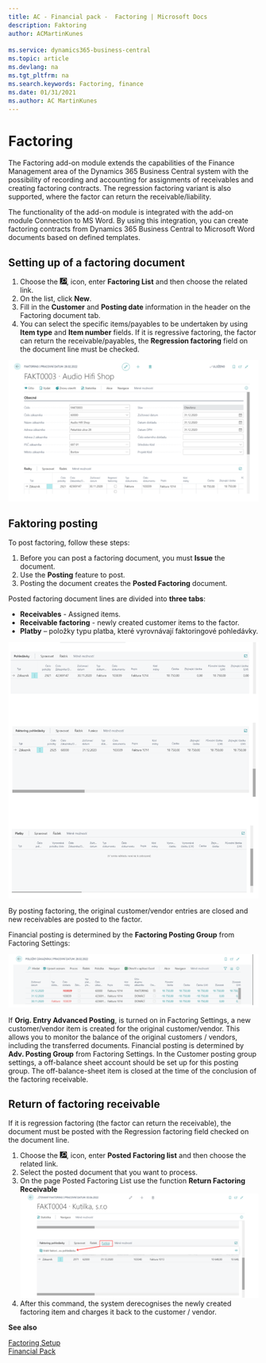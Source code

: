 ```yaml
---
title: AC - Financial pack -  Factoring | Microsoft Docs
description: Faktoring
author: ACMartinKunes

ms.service: dynamics365-business-central
ms.topic: article
ms.devlang: na
ms.tgt_pltfrm: na
ms.search.keywords: Factoring, finance 
ms.date: 01/31/2021
ms.author: AC MartinKunes
---
```

# Factoring

The Factoring add-on module extends the capabilities of the Finance Management area of the Dynamics 365 Business Central system with the possibility of recording and accounting for assignments of receivables and creating factoring contracts. The regression factoring variant is also supported, where the factor can return the receivable/liability.

The functionality of the add-on module is integrated with the add-on module Connection to MS Word. By using this integration, you can create factoring contracts from Dynamics 365 Business Central to Microsoft Word documents based on defined templates.

## Setting up of a factoring document

1. Choose the ![Lightbulb that opens the Tell Me feature.](media/ui-search/search_small.png "Tell me what you want to do"), icon, enter **Factoring List** and then choose the related link.
2. On the list, click **New**.
3. Fill in the **Customer** and **Posting date** information in the header on the Factoring document tab.
4. You can select the specific items/payables to be undertaken by using **Item type** and **Item number** fields. If it is regressive factoring, the factor can return the receivable/payables, the **Regression factoring** field on the document line must be checked.

![Fakctoring card](media/faktoring_card.png)

## Faktoring posting
To post factoring, follow these steps:

1. Before you can post a factoring document, you must **Issue** the document.
2. Use the **Posting** feature to post.
3. Posting the document creates the **Posted Factoring** document.

Posted factoring document lines are divided into **three tabs**:
- **Receivables** - Assigned items.
- **Receivable factoring** - newly created customer items to the factor.
- **Platby** – položky typu platba, které vyrovnávají faktoringové pohledávky.

![Factoring tabs](media/faktoring_lines.png)

By posting factoring, the original customer/vendor entries are closed and new receivables are posted to the factor.

Financial posting is determined by the **Factoring Posting Group** from Factoring Settings:

![Cust. Ledger Entry](media/faktoring_customer_entries.png)

If  **Orig. Entry Advanced Posting**, is turned on in Factoring Settings, a new customer/vendor item is created for the original customer/vendor. This allows you to monitor the balance of the original customers / vendors, including the transferred documents. Financial posting is determined by  **Adv. Posting Group** from Factoring Settings. In the Customer posting group settings, a off-balance sheet account should be set up for this posting group. The off-balance-sheet item is closed at the time of the conclusion of the factoring receivable.

## Return of factoring receivable
If it is regression factoring (the factor can return the receivable), the document must be posted with the Regression factoring field checked on the document line.

1. Choose the ![Lightbulb that opens the Tell Me feature.](media/ui-search/search_small.png "Tell me what you want to do"), icon, enter **Posted Factoring list** and then choose the related link.
2. Select the posted document that you want to process.
3. On the page Posted Factoring List use the function **Return Factoring Receivable**
   ![Refund factoring](media/faktoring_reverse.png)
4. After this command, the system derecognises the newly created factoring item and charges it back to the customer / vendor.

**See also**

[Factoring Setup](ac-factoring-setup.md)  
[Financial Pack](ac-finance-pack.md)

